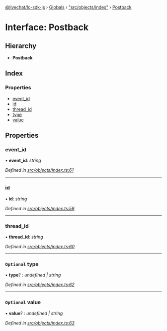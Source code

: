 [@livechat/lc-sdk-js](../README.md) › [Globals](../globals.md) › ["src/objects/index"](../modules/_src_objects_index_.md) › [Postback](_src_objects_index_.postback.md)

# Interface: Postback

## Hierarchy

* **Postback**

## Index

### Properties

* [event_id](_src_objects_index_.postback.md#event_id)
* [id](_src_objects_index_.postback.md#id)
* [thread_id](_src_objects_index_.postback.md#thread_id)
* [type](_src_objects_index_.postback.md#optional-type)
* [value](_src_objects_index_.postback.md#optional-value)

## Properties

###  event_id

• **event_id**: *string*

*Defined in [src/objects/index.ts:61](https://github.com/livechat/lc-sdk-js/blob/aff69b2/src/objects/index.ts#L61)*

___

###  id

• **id**: *string*

*Defined in [src/objects/index.ts:59](https://github.com/livechat/lc-sdk-js/blob/aff69b2/src/objects/index.ts#L59)*

___

###  thread_id

• **thread_id**: *string*

*Defined in [src/objects/index.ts:60](https://github.com/livechat/lc-sdk-js/blob/aff69b2/src/objects/index.ts#L60)*

___

### `Optional` type

• **type**? : *undefined | string*

*Defined in [src/objects/index.ts:62](https://github.com/livechat/lc-sdk-js/blob/aff69b2/src/objects/index.ts#L62)*

___

### `Optional` value

• **value**? : *undefined | string*

*Defined in [src/objects/index.ts:63](https://github.com/livechat/lc-sdk-js/blob/aff69b2/src/objects/index.ts#L63)*
